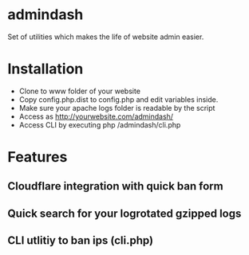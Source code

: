 # admindash
Set of utilities which makes the life of website admin easier.


# Installation
- Clone to www folder of your website
- Copy config.php.dist to config.php and edit variables inside.
- Make sure your apache logs folder is readable by the script
- Access as http://yourwebsite.com/admindash/
- Access CLI by executing php /admindash/cli.php

# Features
## Cloudflare integration with quick ban form
## Quick search for your logrotated gzipped logs
## CLI utlitiy to ban ips (cli.php)


